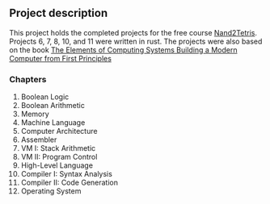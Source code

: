 ## Project description
This project holds the completed projects for the free course <a href="https://www.nand2tetris.org/software">Nand2Tetris</a>. Projects 6, 7, 8, 10, and 11 were written in rust.
The projects were also based on the book <a href="https://mitpress.mit.edu/9780262539807/the-elements-of-computing-systems/">The Elements of Computing Systems
Building a Modern Computer from First Principles</a>

### Chapters
1. Boolean Logic
2. Boolean Arithmetic
3. Memory
4. Machine Language
5. Computer Architecture
6. Assembler
7. VM I: Stack Arithmetic
8. VM II: Program Control
9. High-Level Language
10. Compiler I: Syntax Analysis
11. Compiler II: Code Generation
12. Operating System
